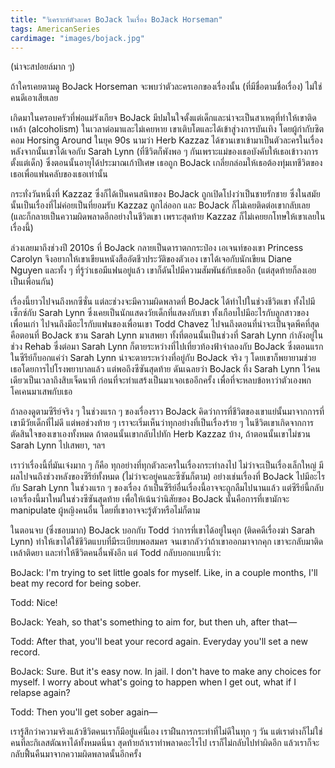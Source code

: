```yaml
---
title: "วิเคราะห์ตัวละคร BoJack ในเรื่อง BoJack Horseman"
tags: AmericanSeries
cardimage: "images/bojack.jpg"
---
```


(น่าจะสปอยล์มาก ๆ)

ถ้าใครเคยตามดู BoJack Horseman จะพบว่าตัวละครเอกของเรื่องนั้น (ที่มีชื่อตามชื่อเรื่อง) ไม่ใช่คนดีเอาเสียเลย

เกิดมาในครอบครัวที่พ่อแม่รังเกียจ BoJack มีปมในใจตั้งแต่เด็กและน่าจะเป็นสาเหตุที่ทำให้เขาติดเหล้า (alcoholism) ในเวลาต่อมาและไม่เคยหาย เขาเติบโตและได้เข้าสู่วงการบันเทิง โดยผู้กำกับซิตคอม Horsing Around ในยุค 90s นามว่า Herb Kazzaz ได้ชวนเขาเข้ามาเป็นตัวละครในเรื่อง หลังจากนั้นเขาได้เจอกับ Sarah Lynn (ที่ชีวิตก็พังพอ ๆ กันเพราะแม่ของเธอบังคับให้เธอเข้าวงการตั้งแต่เด็ก) ซึ่งตอนนั้นอายุได้ประมาณเก้าปีเศษ เธอถูก BoJack เกลี่ยกล่อมให้เธอต้องทุ่มเทชีวิตของเธอเพื่อแฟนคลับของเธอเท่านั้น

กระทั่งวันหนึ่งที่ Kazzaz ซึ่งก็ได้เป็นคนสนิทของ BoJack ถูกเปิดโปงว่าเป็นชายรักชาย ซึ่งในสมัยนั้นเป็นเรื่องที่ไม่ค่อยเป็นที่ยอมรับ Kazzaz ถูกไล่ออก และ BoJack ก็ไม่เคยติดต่อเขากลับเลย (และก็กลายเป็นความผิดพลาดอีกอย่างในชีวิตเขา เพราะสุดท้าย Kazzaz ก็ไม่เคยยกโทษให้เขาเลยในเรื่องนี้)

ล่วงเลยมาถึงช่วงปี 2010s ที่ BoJack กลายเป็นดาราตกกระป๋อง เอเจนท์ของเขา Princess Carolyn จึงอยากให้เขาเขียนหนังสืออัตชีวประวัติของตัวเอง เขาได้เจอกับนักเขียน Diane Nguyen และทั้ง ๆ ที่รู้ว่าเธอมีแฟนอยู่แล้ว เขาก็ดันไปมีความสัมพันธ์กับเธออีก (แต่สุดท้ายก็ลงเอยเป็นเพื่อนกัน)

เรื่องนี้ยาวไปจนถึงหกซีซั่น แต่ละช่วงจะมีความผิดพลาดที่ BoJack ได้ทำไปในช่วงชีวิตเขา ทั้งไปมีเซ็กซ์กับ Sarah Lynn ซึ่งเคยเป็นนักแสดงวัยเด็กที่แสดงกับเขา ทั้งเกือบไปมีอะไรกับลูกสาวของเพื่อนเก่า ไปจนถึงมีอะไรกับแฟนของเพื่อนเขา Todd Chavez ไปจนถึงตอนที่น่าจะเป็นจุดพีคที่สุด คือตอนที่ BoJack ชวน Sarah Lynn มาเสพยา ทั้งที่ตอนนั้นเป็นช่วงที่ Sarah Lynn กำลังอยู่ในช่วง Rehab ซึ่งต่อมา Sarah Lynn ก็ตายระหว่างที่ไปเที่ยวท้องฟ้าจำลองกับ BoJack ซึ่งตอนแรกในซีรีย์ก็บอกแค่ว่า Sarah Lynn น่าจะตายระหว่างที่อยู่กับ BoJack จริง ๆ โดยเขาก็พยายามช่วยเธอโดยการไปโรงพยาบาลแล้ว แต่พอถึงซีซันสุดท้าย ดันเฉลยว่า BoJack ทิ้ง Sarah Lynn ไว้คนเดียวเป็นเวลาถึงสิบเจ็ดนาที ก่อนที่จะทำแสร้งเป็นมาเจอเธออีกครั้ง เพื่อที่จะหลบข้อหาว่าตัวเองพกโคเคนมาเสพกับเธอ

ถ้าลองดูตามซีรีย์จริง ๆ ในช่วงแรก ๆ ของเรื่องราว BoJack คิดว่าการที่ชีวิตของเขาแย่นั้นมาจากการที่เขามีวัยเด็กที่ไม่ดี แต่พอช่วงท้าย ๆ เราจะเริ่มเห็นว่าทุกอย่างที่เป็นเรื่องร้าย ๆ ในชีวิตเขาเกิดจากการตัดสินใจของเขาเองทั้งหมด ถ้าตอนนั้นเขากลับไปทัก Herb Kazzaz บ้าง, ถ้าตอนนั้นเขาไม่ชวน Sarah Lynn ไปเสพยา, ฯลฯ

เราว่าเรื่องนี้ที่มันเจ๋งมาก ๆ ก็คือ ทุกอย่างที่ทุกตัวละครในเรื่องกระทำลงไป ไม่ว่าจะเป็นเรื่องเล็กใหญ่ มีผลไปจนถึงช่วงหลังของซีรีย์ทั้งหมด (ไม่ว่าจะอยู่คนละซีซันก็ตาม) อย่างเช่นเรื่องที่ BoJack ไปมีอะไรกับ Sarah Lynn ในช่วงแรก ๆ ของเรื่อง ถ้าเป็นซีรีย์อื่นเรื่องนี้อาจจะถูกลืมไปนานแล้ว แต่ซีรีย์นี้กลับเอาเรื่องนี้มาใหม่ในช่วงซีซันสุดท้าย เพื่อให้เน้นว่านิสัยของ BoJack นั้นคือการที่เขามักจะ manipulate ผู้หญิงคนอื่น โดยที่เขาอาจจะรู้ตัวหรือไม่ก็ตาม

ในตอนจบ (ซึ่งชอบมาก) BoJack บอกกับ Todd ว่าการที่เขาได้อยู่ในคุก (ติดคดีเรื่องฆ่า Sarah Lynn) ทำให้เขาได้ใช้ชีวิตแบบที่มีระเบียบพอสมคร จนเขากลัวว่าถ้าเขาออกมาจากคุก เขาจะกลับมาติดเหล้าติดยา และทำให้ชีวิตคนอื่นพังอีก แต่ Todd กลับบอกแบบนี้ว่า:

BoJack: I'm trying to set little goals for myself. Like, in a couple months, I'll beat my record for being sober.

Todd: Nice!

BoJack: Yeah, so that's something to aim for, but then uh, after that—

Todd: After that, you'll beat your record again. Everyday you'll set a new record.

BoJack: Sure. But it's easy now. In jail. I don't have to make any choices for myself. I worry about what's going to happen when I get out, what if I relapse again?

Todd: Then you'll get sober again—

เรารู้สึกว่าความจริงแล้วชีวิตคนเราก็มีอยู่แค่นี้เอง เราฝืนการกระทำที่ไม่ดีในทุก ๆ วัน แต่เราต่างก็ไม่ใช่คนที่ละกิเลสตัณหาได้ทั้งหมดนี่นา สุดท้ายถ้าเราทำพลาดอะไรไป เราก็ไม่กลับไปทำผิดอีก แล้วเราก็จะกลับฟื้นคืนมาจากความผิดพลาดนั้นอีกครั้ง
